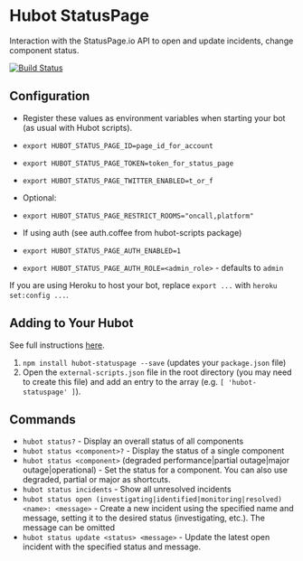 # Hubot StatusPage

Interaction with the StatusPage.io API to open and update incidents, change component status.

[![Build Status](https://travis-ci.org/raventools/hubot-statuspage.png)](https://travis-ci.org/raventools/hubot-statuspage)

## Configuration

* Register these values as environment variables when starting your bot (as usual with Hubot scripts).
 * `export HUBOT_STATUS_PAGE_ID=page_id_for_account`
 * `export HUBOT_STATUS_PAGE_TOKEN=token_for_status_page`
 * `export HUBOT_STATUS_PAGE_TWITTER_ENABLED=t_or_f`

* Optional:
 * `export HUBOT_STATUS_PAGE_RESTRICT_ROOMS="oncall,platform"`

* If using auth (see auth.coffee from hubot-scripts package)
 * `export HUBOT_STATUS_PAGE_AUTH_ENABLED=1`
 * `export HUBOT_STATUS_PAGE_AUTH_ROLE=<admin_role>` - defaults to `admin`

If you are using Heroku to host your bot, replace `export ...` with `heroku set:config ...`.

## Adding to Your Hubot

See full instructions [here](https://github.com/github/hubot/blob/master/docs/scripting.md#npm-packages).

1. `npm install hubot-statuspage --save` (updates your `package.json` file)
2. Open the `external-scripts.json` file in the root directory (you may need to create this file) and add an entry to the array (e.g. `[ 'hubot-statuspage' ]`).

## Commands

- `hubot status?` - Display an overall status of all components
- `hubot status <component>?` - Display the status of a single component
- `hubot status <component>` (degraded performance|partial outage|major outage|operational) - Set the status for a component. You can also use degraded, partial or major as shortcuts.
- `hubot status incidents` - Show all unresolved incidents
- `hubot status open (investigating|identified|monitoring|resolved) <name>: <message>` - Create a new incident using the specified name and message, setting it to the desired status (investigating, etc.). The message can be omitted
- `hubot status update <status> <message>` - Update the latest open incident with the specified status and message.
